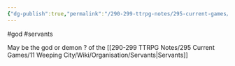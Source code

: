 ```yaml
---
{"dg-publish":true,"permalink":"/290-299-ttrpg-notes/295-current-games/11-weeping-city/wiki/person/lord-of-shadow/"}
---
```



#god #servants 

May be the god or demon ? of the [[290-299 TTRPG Notes/295 Current Games/11 Weeping City/Wiki/Organisation/Servants\|Servants]]
